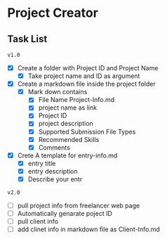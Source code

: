 # Project Creator

## Task List

`v1.0`
- [x] Create a folder with Project ID and Project Name
  - [x] Take project name and ID as argument
- [x] Create a markdown file inside the project folder
  - [x] Mark down contains
    - [x] File Name Project-Info.md
    - [x] project name as link
    - [x] Project ID
    - [x] project description
    - [x] Supported Submission File Types
    - [x] Recommended Skills
    - [x] Comments
- [x] Crete A template for entry-info.md
  - [x] entry title
  - [x] entry description
  - [x] Describe your entr
  
`v2.0`
- [ ] pull project info from freelancer web page
- [ ] Automatically genarate poject ID
- [ ] pull client info
- [ ] add clinet info in markdown file as Client-Info.md